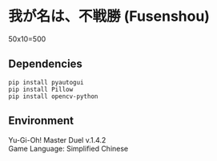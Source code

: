 # 我が名は、不戦勝 (Fusenshou)

50x10=500

## Dependencies
```
pip install pyautogui
pip install Pillow
pip install opencv-python
```
## Environment
Yu-Gi-Oh! Master Duel v.1.4.2  
Game Language: Simplified Chinese
